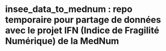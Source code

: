 # insee_data_to_mednum : repo temporaire pour partage de données avec le projet IFN (Indice de Fragilité Numérique) de la MedNum
